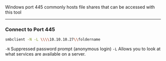 Windows port 445 commonly hosts file shares that can be accessed with this tool

---

### Connect to Port 445
```bash
smbclient -N -L \\\\10.10.10.27\\foldername
```

`-N` Suppressed password prompt (anonymous login)
`-L` Allows you to look at what services are available on a server.